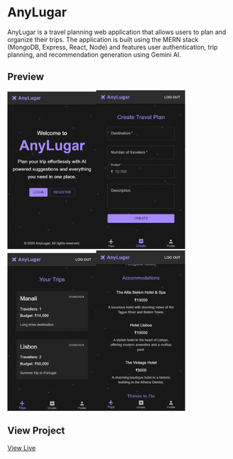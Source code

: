 # AnyLugar

AnyLugar is a travel planning web application that allows users to plan and organize their trips. The application is built using the MERN stack (MongoDB, Express, React, Node) and features user authentication, trip planning, and recommendation generation using Gemini AI.

## Preview

<img src="/preview/image_1.png" width="200" alt="Preview"><img src="/preview/image_2.png" width="200" alt="Preview"><img src="/preview/image_3.png" width="200" alt="Preview"><img src="/preview/image_4.png" width="200" alt="Preview">


## View Project

[View Live](https://any-lugar.onrender.com/)